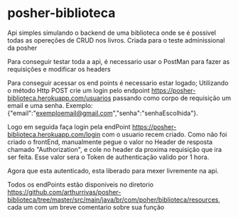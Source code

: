 # posher-biblioteca
Api simples simulando o backend de uma biblioteca onde se é possivel todas as opereções de CRUD nos livros. Criada para o teste adminissional da posher

Para conseguir testar toda a api, é necessario usar o PostMan para fazer as requisições e modificar os headers

Para conseguir acessar os end points é necessario estar logado;
Utilizando o método Http POST crie um login pelo endpoint https://posher-biblioteca.herokuapp.com/usuarios passando como corpo de requisição um email e uma senha.
Exemplo: {"email":"exemploemail@gmail.com","senha":"senhaEscolhida"}.

Logo em seguida faça login pela endPoint https://posher-biblioteca.herokuapp.com/login com o usuario recem criado.
Como não foi criado o frontEnd, manualmente pegue o valor no Header de resposta chamado "Authorization", e cole no header da proxima requisição que ira ser feita.
Esse valor sera o Token de authenticação valido por 1 hora.

Agora que esta autenticado, esta liberado para mexer livremente na api.

Todos os endPoints estão disponiveis no diretorio https://github.com/arthurrivas/posher-biblioteca/tree/master/src/main/java/br/com/poher/biblioteca/resources,
cada um com um breve comentario sobre sua função

